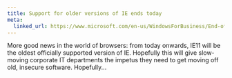 ```yaml
---
title: Support for older versions of IE ends today
meta:
  linked_url: https://www.microsoft.com/en-us/WindowsForBusiness/End-of-IE-support
---
```

More good news in the world of browsers: from today onwards, IE11 will be the oldest officially supported version of IE. Hopefully this will give slow-moving corporate IT departments the impetus they need to get moving off old, insecure software. Hopefully...
